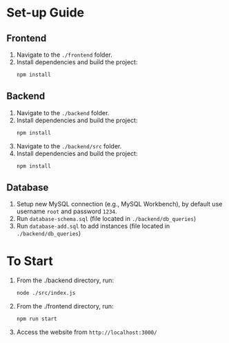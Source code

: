 # Set-up Guide

## Frontend
1. Navigate to the `./frontend` folder.
2. Install dependencies and build the project:
   ```bash
   npm install
   ```
## Backend
1. Navigate to the `./backend` folder.
2. Install dependencies and build the project:
   ```bash
   npm install
   ```
3. Navigate to the `./backend/src` folder.
4. Install dependencies and build the project:
   ```bash
   npm install
   ```

## Database
1. Setup new MySQL connection (e.g., MySQL Workbench), by default use username `root` and password `1234`. 
2. Run `database-schema.sql` (file located in `./backend/db_queries`)
3. Run `database-add.sql` to add instances (file located in `./backend/db_queries`)

# To Start
1. From the ./backend directory, run:
   ```bash
   node ./src/index.js
   ```
2. From the ./frontend directory, run:
   ```bash
   npm run start
   ```
3. Access the website from `http://localhost:3000/`
